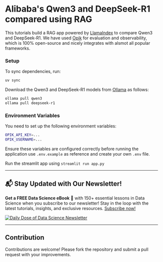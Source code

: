 # Alibaba's Qwen3 and DeepSeek-R1 compared using RAG

This tutorials build a RAG app powered by [LlamaIndex](https://www.llamaindex.ai/) to compare Qwen3 and DeepSeek-R1. We have used [Opik](https://github.com/comet-ml/opik) for evaluation and observability, which is 100% open-source and nicely integrates with alsmot all popular frameworks.

### Setup

To sync dependencies, run:

```sh
uv sync
```


Download the Qwen3 and DeepSeek-R1 models from [Ollama](https://ollama.com/library) as follows:

```sh
ollama pull qwen3
ollama pull deepseek-r1
```

### Environment Variables

You need to set up the following environment variables:

```sh
OPIK_API_KEY=...
OPIK_USERNAME=...
```

Ensure these variables are configured correctly before running the application use `.env.example` as reference and create your own `.env` file.

Run the streamlit app using `streamlit run app.py`

---

## 📬 Stay Updated with Our Newsletter!
**Get a FREE Data Science eBook** 📖 with 150+ essential lessons in Data Science when you subscribe to our newsletter! Stay in the loop with the latest tutorials, insights, and exclusive resources. [Subscribe now!](https://join.dailydoseofds.com)

[![Daily Dose of Data Science Newsletter](https://github.com/patchy631/ai-engineering/blob/main/resources/join_ddods.png)](https://join.dailydoseofds.com)

---

## Contribution

Contributions are welcome! Please fork the repository and submit a pull request with your improvements.


